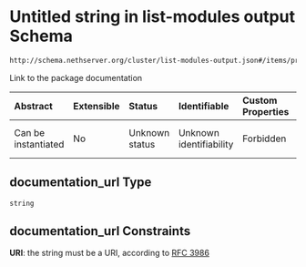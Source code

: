 # Untitled string in list-modules output Schema

```txt
http://schema.nethserver.org/cluster/list-modules-output.json#/items/properties/docs/parameters/documentation_url
```

Link to the package documentation

| Abstract            | Extensible | Status         | Identifiable            | Custom Properties | Additional Properties | Access Restrictions | Defined In                                                                            |
| :------------------ | :--------- | :------------- | :---------------------- | :---------------- | :-------------------- | :------------------ | :------------------------------------------------------------------------------------ |
| Can be instantiated | No         | Unknown status | Unknown identifiability | Forbidden         | Allowed               | none                | [list-modules-output.json\*](cluster/list-modules-output.json "open original schema") |

## documentation\_url Type

`string`

## documentation\_url Constraints

**URI**: the string must be a URI, according to [RFC 3986](https://tools.ietf.org/html/rfc3986 "check the specification")
